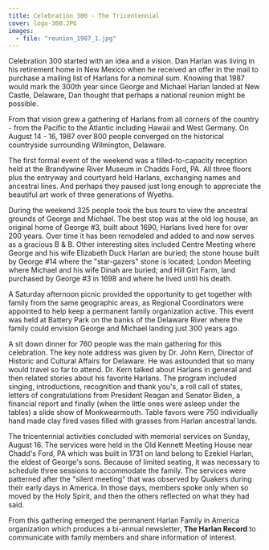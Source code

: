 ```yaml
---
title: Celebration 300 - The Tricentennial
cover: logo-300.JPG
images:
  - file: "reunion_1987_1.jpg"
---
```

Celebration 300 started with an idea and a vision. Dan Harlan was living in his retirement home in New Mexico when he received an offer in the mail to purchase a mailing list of Harlans for a nominal sum. Knowing that 1987 would mark the 300th year since George and Michael Harlan landed at New Castle, Delaware, Dan thought that perhaps a national reunion might be possible.

From that vision grew a gathering of Harlans from all corners of the country - from the Pacific to the Atlantic including Hawaii and West Germany. On August 14 - 16, 1987 over 800 people converged on the historical countryside surrounding Wilmington, Delaware.

The first formal event of the weekend was a filled-to-capacity reception held at the Brandywine River Museum in Chadds Ford, PA. All three floors plus the entryway and courtyard held Harlans, exchanging names and ancestral lines. And perhaps they paused just long enough to appreciate the beautiful art work of three generations of Wyeths.

During the weekend 325 people took the bus tours to view the ancestral grounds of George and Michael. The best stop was at the old log house, an original home of George #3, built about 1690, Harlans lived here for over 200 years. Over time it has been remodeled and added to and now serves as a gracious B & B. Other interesting sites included Centre Meeting where George and his wife Elizabeth Duck Harlan are buried; the stone house built by George #14 where the "star-gazers" stone is located; London Meeting where Michael and his wife Dinah are buried; and Hill Girt Farm, land purchased by George #3 in 1698 and where he lived until his death.

A Saturday afternoon picnic provided the opportunity to get together with family from the same geographic areas, as Regional Coordinators were appointed to help keep a permanent family organization active. This event was held at Battery Park on the banks of the Delaware River where the family could envision George and Michael landing just 300 years ago.

A sit down dinner for 760 people was the main gathering for this celebration. The key note address was given by Dr. John Kern, Director of Historic and Cultural Affairs for Delaware. He was astounded that so many would travel so far to attend. Dr. Kern talked about Harlans in general and then related stories about his favorite Harlans. The program included singing, introductions, recognition and thank you's, a roll call of states, letters of congratulations from President Reagan and Senator Biden, a financial report and finally (when the little ones were asleep under the tables) a slide show of Monkwearmouth. Table favors were 750 individually hand made clay fired vases filled with grasses from Harlan ancestral lands.

The tricentennial activities concluded with memorial services on Sunday, August 16. The services were held in the Old Kennett Meeting House near Chadd's Ford, PA which was built in 1731 on land belong to Ezekiel Harlan, the eldest of George's sons. Because of limited seating, it was necessary to schedule three sessions to accommodate the family. The services were patterned after the "silent meeting" that was observed by Quakers during their early days in America. In those days, members spoke only when so moved by the Holy Spirit, and then the others reflected on what they had said.

From this gathering emerged the permanent Harlan Family in America organization which produces a bi-annual newsletter, **The Harlan Record** to communicate with family members and share information of interest.